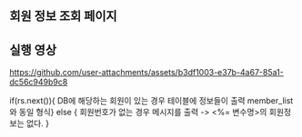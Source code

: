 ## 회원 정보 조회 페이지

실행 영상
-
https://github.com/user-attachments/assets/b3df1003-e37b-4a67-85a1-dc56c949b9c8




if(rs.next()){
	DB에 해당하는 회원이 있는 경우
	테이블에 정보들이 출력
	member_list와 동일 형식}
else {
	회원번호가 없는 경우 메시지를 출력 -> <%= 변수명>의 회원정보는 없다.
}

